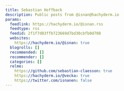 ```yaml
---
title: Sebastian Hoffback
description: Public posts from @isnan@hachyderm.io
params:
  feedlink: https://hachyderm.io/@isnan.rss
  feedtype: rss
  feedid: 2f1f7d03ffb723669d7bd30cbfb0d708
  websites:
    https://hachyderm.io/@isnan: true
  blogrolls: []
  recommended: []
  recommender: []
  categories: []
  relme:
    https://github.com/sebastian-claesson: true
    https://hachyderm.io/@vecka: true
    https://twitter.com/isnanen: false
---
```

